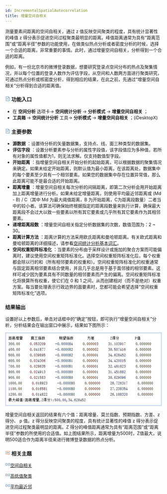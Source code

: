 ```yaml
---
id: IncrementalSpatialAutocorrelation
title: 增量空间自相关
---
```

测量要素间距离的空间自相关，通过 z 值反映空间聚类的程度，具有统计显著性的峰值 z 得分表示促进空间过程聚类最明显的距离。峰值距离通常为具有“距离范围”或“距离半径”参数的功能使用，在做类似热点分析或者密度分析的时候，选择一个合适的距离，非常重要的事情。此时，通过增量空间自相关，分析得到一个合适的距离。

例如，有一份北京市的微博登录数据，想要研究登录点空间分布的热点及聚集情况，并以每个位置的登录人数作为评估字段，从空间和人数两方面进行聚类研究，可通过热点分析或核密度分析，得到相应的结果，在此之前，先通过“增量空间自相关”分析得到合适的距离值。

### ![](../../img/read.gif) 功能入口

  * 在 **空间分析** 选项卡-> **空间统计分析** -> **分析模式** -> **增量空间自相关** ；
  * **工具箱** -> **空间统计分析** 工具-> **分析模式** -> **增量空间自相关** ；(iDesktopX)

### ![](../../img/read.gif) 主要参数

  * **源数据** ：设置待分析的矢量数据集，支持点、线、面三种类型的数据集。
  * **评估字段** ：设置分析要素参与分析的属性字段值，该字段值应为多种值，若所有对象的属性值都为1，则无法求解。仅支持数值型字段。
  * **开始距离** ：指增量空间自相关开始分析的起始距离，可以根据数据的聚集情况来确定。如果未给定开始距离，则默认值为最小距离，在该距离处，数据集中的每个要素至少具有一个相邻要素。如果您的数据集中存在位置异常值，那么此距离可能不是最合适的开始距离。
  * **距离增量** ：增量空间自相关每次分析的间隔距离，即第二次分析会用开始距离加上距离增量进行分析。如果未给定增量距离，则使用平均最近邻距离或 (Md - B) / C（其中 Md 为最大阈值距离，B 为开始距离，C为距离段数量）二者当中的较小者。该算法可确保始终根据指定的距离段数量来执行计算，确保最大距离段不会过大以致一些要素以所有其它要素或几乎所有其它要素作为其相邻要素。
  * **递增距离段数** ：增量空间自相关指定分析数据集的次数，数值范围为：2 ~ 30。 
  * **距离计算方法** ：距离计算的方法采用欧氏距离和曼哈顿距离。有关欧式距离和曼哈顿距离的详细描述，请参看[空间统计分析基本词汇](BasicVocabulary)。
  * **空间权重矩阵标准化** ：当要素的分布由于采样设计或施加的聚合方案而可能偏离时，建议使用空间权重矩阵标准化。选择空间权重矩阵标准化后，每个权重都会除以行的和（所有相邻要素的权重和）。空间权重矩阵标准化的权重通常与固定距离相邻要素结合使用，并且几乎总是用于基于面邻接的相邻要素。这样可减少因为要素具有不同数量的相邻要素而产生的偏离。空间权重矩阵标准化将换算所有权重，使它们在 0 和 1 之间，从而创建相对（而不是绝对）权重方案。每当要处理表示行政边界的面要素时，您都可能会希望选择“空间权重矩阵标准化”选项。

### 结果输出

设置好以上参数后，单击对话框中的“确定”按钮，即可执行“增量空间自相关”分析，分析结果会在输出窗口中展示，结果如下图所示：

![](img/IncrementalAutoCorrelationResult.png)

增量空间自相关返回的结果有六个值：距离增量、莫兰指数、预期指数、方差、z 得分、 p 值。z 得分反映空间聚类的程度，具有统计显著性的峰值 z 得分表示促进空间过程聚类最明显的距离。Z 得分的峰值距离通常为具有“距离范围”或“距离半径”参数的所使用的合适值。如上图结果所示，距离增量为500时，Z值最大，说明500适合作为距离半径来进行微博登录数据的热点分析。

### ![](img/seealso.png) 相关主题

![](img/smalltitle.png)[空间自相关](SpatialAutocorrelation)

![](img/smalltitle.png)[高低值聚类](HighLowClustering)

![](img/smalltitle.png)[平均最近邻](AverageNearestNeighbor)

